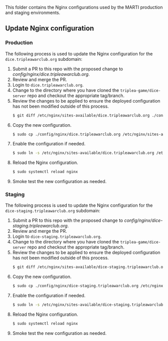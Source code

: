 This folder contains the Nginx configurations used by the MARTI production and staging environments.

## Update Nginx configuration

### Production

The following process is used to update the Nginx configuration for the `dice.tripleawarclub.org` subdomain:

1. Submit a PR to this repo with the proposed change to _config/nginx/dice.tripleawarclub.org_.
1. Review and merge the PR.
1. Login to `dice.tripleawarclub.org`.
1. Change to the directory where you have cloned the `triplea-game/dice-server` repo and checkout the appropriate tag/branch.
1. Review the changes to be applied to ensure the deployed configuration has not been modified outside of this process.
    ```bash
    $ git diff /etc/nginx/sites-available/dice.tripleawarclub.org ./config/nginx/dice.tripleawarclub.org
    ```
1. Copy the new configuration.
    ```bash
    $ sudo cp ./config/nginx/dice.tripleawarclub.org /etc/nginx/sites-available/
    ```
1. Enable the configuration if needed.
    ```bash
    $ sudo ln -s /etc/nginx/sites-available/dice.tripleawarclub.org /etc/nginx/sites-enabled/dice.tripleawarclub.org
    ```
1. Reload the Nginx configuration.
    ```bash
    $ sudo systemctl reload nginx
    ```
1. Smoke test the new configuration as needed.

### Staging

The following process is used to update the Nginx configuration for the `dice-staging.tripleawarclub.org` subdomain:

1. Submit a PR to this repo with the proposed change to _config/nginx/dice-staging.tripleawarclub.org_.
1. Review and merge the PR.
1. Login to `dice-staging.tripleawarclub.org`.
1. Change to the directory where you have cloned the `triplea-game/dice-server` repo and checkout the appropriate tag/branch.
1. Review the changes to be applied to ensure the deployed configuration has not been modified outside of this process.
    ```bash
    $ git diff /etc/nginx/sites-available/dice-staging.tripleawarclub.org ./config/nginx/dice-staging.tripleawarclub.org
    ```
1. Copy the new configuration.
    ```bash
    $ sudo cp ./config/nginx/dice-staging.tripleawarclub.org /etc/nginx/sites-available/
    ```
1. Enable the configuration if needed.
    ```bash
    $ sudo ln -s /etc/nginx/sites-available/dice-staging.tripleawarclub.org /etc/nginx/sites-enabled/dice-staging.tripleawarclub.org
    ```
1. Reload the Nginx configuration.
    ```bash
    $ sudo systemctl reload nginx
    ```
1. Smoke test the new configuration as needed.
